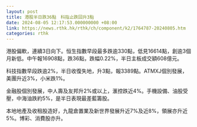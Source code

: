 ```yaml
---
layout: post
title: 港股半日跌36點　科指止跌回升3點
date: 2024-08-05 12:17:53.000000000 +08:00
link: https://news.rthk.hk/rthk/ch/component/k2/1764787-20240805.htm
categories: rthk
---
```


港股偏軟，連續3日向下。恒生指數早段最多跌逾330點，低見16614點，創逾3個月新低。中午報16908點，跌36點，跌幅0.22%，半日主板成交額608億元。

科技指數早段跌逾2%，半日收復失地，升3點，報3389點。ATMXJ個別發展，美團升近3%，小米跌1%。

金融股個別發展，中人壽及友邦升2%或以上，滙控跌近4%。手機設備、油股受壓，中海油跌約5%，是半日表現最差藍籌股。

本地地產及收租股造好，九龍倉置業及新世界發展升近7%及近8%，領展亦升近5%。博彩、消費股亦升。
